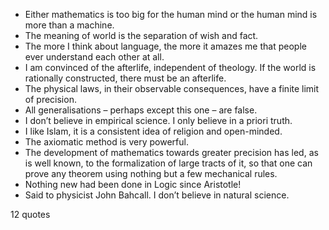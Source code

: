  - Either mathematics is too big for the human mind or the human mind is more than a machine.
 - The meaning of world is the separation of wish and fact.
 - The more I think about language, the more it amazes me that people ever understand each other at all.
 - I am convinced of the afterlife, independent of theology. If the world is rationally constructed, there must be an afterlife.
 - The physical laws, in their observable consequences, have a finite limit of precision.
 - All generalisations – perhaps except this one – are false.
 - I don’t believe in empirical science. I only believe in a priori truth.
 - I like Islam, it is a consistent idea of religion and open-minded.
 - The axiomatic method is very powerful.
 - The development of mathematics towards greater precision has led, as is well known, to the formalization of large tracts of it, so that one can prove any theorem using nothing but a few mechanical rules.
 - Nothing new had been done in Logic since Aristotle!
 - Said to physicist John Bahcall. I don’t believe in natural science.

12 quotes